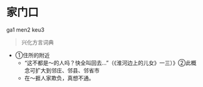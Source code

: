 # 家门口
ga1 men2 keu3
> 兴化方言词典
- ①住所的附近
  - “这不都是～的人吗？快全叫回去…”（《淮河边上的儿女》一三）》②此概念可扩大到邻庄、邻县、邻省市
  - 在～捱人家欺负，真想不通。
